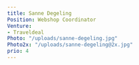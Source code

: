 ```yaml
---
title: Sanne Degeling
Position: Webshop Coordinator
Venture:
- Traveldeal
Photo: "/uploads/sanne-degeling.jpg"
Photo2x: "/uploads/sanne-degeling@2x.jpg"
prio: 4
---
```

